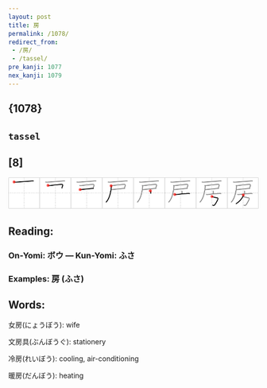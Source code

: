 ```yaml
---
layout: post
title: 房
permalink: /1078/
redirect_from:
 - /房/
 - /tassel/
pre_kanji: 1077
nex_kanji: 1079
---
```


## {1078}

## `tassel`

## [8]

<div class="stroke"><img src="../images/E688BF.png" /></div>

## Reading:

### On-Yomi: ボウ &mdash; Kun-Yomi: ふさ

### Examples: 房 (ふさ)

## Words:

女房(にょうぼう): wife

文房具(ぶんぼうぐ): stationery

冷房(れいぼう): cooling, air-conditioning

暖房(だんぼう): heating
